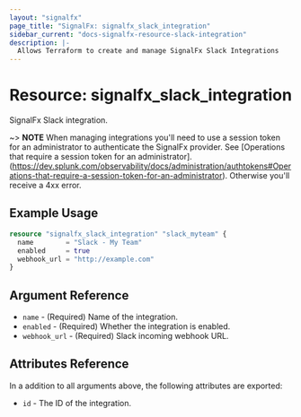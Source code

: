 ```yaml
---
layout: "signalfx"
page_title: "SignalFx: signalfx_slack_integration"
sidebar_current: "docs-signalfx-resource-slack-integration"
description: |-
  Allows Terraform to create and manage SignalFx Slack Integrations
---
```


# Resource: signalfx_slack_integration

SignalFx Slack integration.

~> **NOTE** When managing integrations you'll need to use a session token for an administrator to authenticate the SignalFx provider. See [Operations that require a session token for an administrator].(https://dev.splunk.com/observability/docs/administration/authtokens#Operations-that-require-a-session-token-for-an-administrator). Otherwise you'll receive a 4xx error.

## Example Usage

```tf
resource "signalfx_slack_integration" "slack_myteam" {
  name        = "Slack - My Team"
  enabled     = true
  webhook_url = "http://example.com"
}
```

## Argument Reference

* `name` - (Required) Name of the integration.
* `enabled` - (Required) Whether the integration is enabled.
* `webhook_url` - (Required) Slack incoming webhook URL.

## Attributes Reference

In a addition to all arguments above, the following attributes are exported:

* `id` - The ID of the integration.
